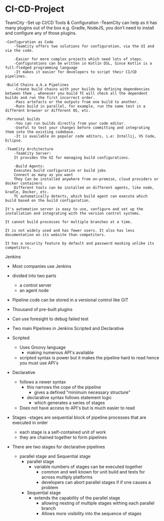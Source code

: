 # CI-CD-Project


TeamCity 
	-Set up CI/CD Tools & Configuration
		-TeamCity can help as it has many plugins out of the box e.g. Gradle, NodeJS, you don’t need to install and configure any of those plugins.

	-Configuration as Code
		-TeamCity offers two solutions for configuration, via the UI and via the code.
	
		-Easier for more complex projects which need lots of steps.
		-Configurations can be written in Kotlin DSL, Since Kotlin is a full-fledged programming language
		-It makes it easier for developers to script their CI/CD pipelines.
	
	-Build Chains a.k.a Pipelines
		-Create build chains with your builds by defining dependencies between them , whenever you build TC will check all the dependent builds and run the first incorrect order.
		-Pass artefacts or the outputs from one build to another.
		-Runs build in parallel, for example, run the same test in a different browser or different OS, etc.
	
	-Personal builds
		-You can run builds directly from your code editor.
		-Useful to test your changes before committing and integrating them into the existing codebase.
		-It is available on popular code editors, i.e: Intellij, VS Code, Eclipse.
	
	-TeamCity Architecture
		-TeamCity Server: 
		It provides the UI for managing build configurations.
		
		-Build Agents:
		Executes build configuration or build jobs
		Connect as many as you want
		They Can be installed anywhere from on-premise, cloud providers or docker containers
		Different tools can be installed on different agents, like node, Gradle, Docker, etc.
		TC automatically detects, which build agent can execute which build based on the build configuration. 
		
	It's automation server is easy to use, configure and set up the installation and integrating with the version control systems.

	It cannot build processes for multiple branches at a time.

	It is not widely used and has fewer users. It also has less documentation on its website than competitors.

	It has a security feature by default and password masking unlike its competitors.

Jenkins
- Most companies use Jenkins
- divided into two parts
    - a control server 
    - an agent node
- Pipeline code can be stored in a versional control like GIT
- Thousand of pre-built plugins
- Can use foresight to debug failed test
- Two main Pipelines in Jenkins Scripted and Declarative
- Scripted 
  - Uses Groovy language 
    - making numerous API's available
  - scripted syntax is power but it makes the pipeline hard to read hence you must use API's

- Declarative 
  - follows a newer syntax
    - this narrows the cope of the pipeline
      - gives a defined "minimum necessary structure"
    - declarative syntax follows statement logic
      - which generates a series of stages 
  - Does not have access to API's but is much easier to read
  
- Stages
  -stages are sequential block of pipeline processes that are executed in order
  - each stage is a self-contained unit of work
  - they are chained together to form pipelines
  
- There are two stages for declarative pipelines
  - parallel stage and Sequential stage
    - parallel stage 
      - variable numbers of stages can be executed together
        - common and well known for unit build and tests for across multiply platforms
        - developers can abort parallel stages if if one causes a problem
    - Sequential stage
      - extends the capability of the parallel stage
        - allowing nesting of multiple stages withing each parallel branch 
        - Allows more visibility into the sequence of stages 
